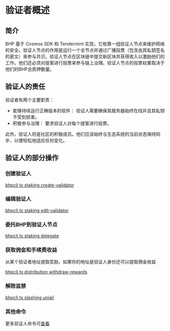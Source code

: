 # 验证者概述
## 简介

BHP 基于 Cosmos SDK 和 Tendermint 实现，它依靠一组验证人节点来维护网络的安全。验证人节点的作用是运行一个全节点并通过广播投票（包含由其私钥签名的密文）来参与共识。验证人节点在区块链中提交新区块并获得收入以激励他们的工作。他们还必须对提案进行投票来参与链上治理。验证人节点的投票权重取决于他们的BHP总质押数量。

## 验证人的责任

验证者有两个主要职责：

- 能够持续运行正确版本的软件： 验证人需要确保其服务器始终在线并且其私钥不受到损害。
- 积极参与治理： 要求验证人对每个提案进行投票。

此外，验证人将是社区的积极成员。他们应该始终与生态系统的当前状态保持同步，以便轻松地适应任何变化。


## 验证人的部分操作

### 创建验证人

[bhpcli tx staking create-validator](https://docs.bhpnet.io/zh/cli-client/staking.html#bhpcli-tx-staking-create-validator)

### 编辑验证人

[bhpcli tx staking edit-validator](https://docs.bhpnet.io/zh/cli-client/staking.html#bhpcli-tx-staking-edit-validator)

### 委托BHP到验证人节点

[bhpcli tx staking delegate](https://docs.bhpnet.io/zh/cli-client/staking.html#bhpcli-tx-staking-delegate)

### 获取佣金和手续费收益

从某个验证者地址提取奖励，如果你的地址是验证人身份还可以提取佣金收益

[bhpcli tx distribution withdraw-rewards](https://docs.bhpnet.io/zh/cli-client/slashing.html)

### 解除监禁

[bhpcli tx slashing unjail](https://docs.bhpnet.io/zh/cli-client/slashing.html)

### 其他命令 

更多验证人命令可[查看](/zh/cli-client/staking.md)